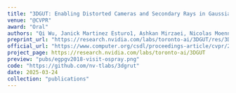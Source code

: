 ```yaml
---
title: "3DGUT: Enabling Distorted Cameras and Secondary Rays in Gaussian Splatting"
venue: "@CVPR"
award: "Oral"
authors: "Qi Wu, Janick Martinez Esturo1, Ashkan Mirzaei, Nicolas Moenne-Loccoz, and Zan Gojcic"
preprint_url: "https://research.nvidia.com/labs/toronto-ai/3DGUT/res/3DGUT_full_resolution.pdf"
official_url: "https://www.computer.org/csdl/proceedings-article/cvpr/2025/436400ab036/299bDJogatO"
project_page: https://research.nvidia.com/labs/toronto-ai/3DGUT
preview: "pubs/egpgv2018-visit-ospray.png"
code: "https://github.com/nv-tlabs/3dgrut"
date: 2025-03-24
collection: "publications"
---
```

